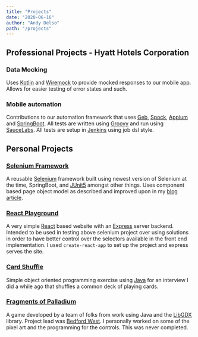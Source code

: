 ```yaml
---
title: "Projects"
date: "2020-06-16"
author: "Andy Delso"
path: "/projects"
---
```


## Professional Projects - Hyatt Hotels Corporation

### Data Mocking

Uses [Kotlin](https://kotlinlang.org/) and [Wiremock](http://wiremock.org/) to provide mocked responses to our mobile app. Allows for easier testing of error states and such.

### Mobile automation

Contributions to our automation framework that uses [Geb](https://gebish.org/), [Spock](http://spockframework.org/), [Appium](https://appium.io/) and [SpringBoot](https://spring.io/projects/spring-boot). All tests are written using [Groovy](https://groovy-lang.org/) and run using [SauceLabs](https://saucelabs.com/). All tests are setup in [Jenkins](https://www.jenkins.io/) using job dsl style.

## Personal Projects

### [Selenium Framework](https://github.com/ddaypunk06/dupage)

A reusable [Selenium](https://www.selenium.dev/) framework built using newest version of Selenium at the time, SpringBoot, and [JUnit5](https://junit.org/junit5/) amongst other things. Uses component based page object model as described and improved upon in my [blog article](/selenium-component-model).

### [React Playground](https://github.com/ddaypunk06/playground)

A very simple [React](https://reactjs.org/) based website with an [Express](https://expressjs.com/) server backend. Intended to be used in testing above selenium project over using solutions in order to have better control over the selectors available in the front end implementation. I used `create-react-app` to set up the project and express serves the site.

### [Card Shuffle](https://github.com/ddaypunk06/card-shuffle)

Simple object oriented programming exercise using [Java](https://docs.oracle.com/en/java/) for an interview I did a while ago that shuffles a common deck of playing cards.

### [Fragments of Palladium](https://github.com/BedfordWest/fragmentology)

A game developed by a team of folks from work using Java and the [LibGDX](https://libgdx.badlogicgames.com/) library. Project lead was [Bedford West](https://github.com/BedfordWest). I personally worked on some of the pixel art and the programming for the controls. This was never completed.
